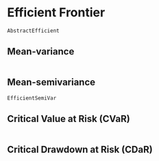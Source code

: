 # Efficient Frontier

```@docs
AbstractEfficient
```

## Mean-variance

```@docs
```

## Mean-semivariance

```@docs
EfficientSemiVar
```

## Critical Value at Risk (CVaR)

```@docs
```

## Critical Drawdown at Risk (CDaR)

```@docs
```